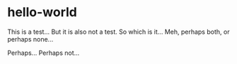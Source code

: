 # hello-world
This is a test...
But it is also not a test. So which is it...
Meh, perhaps both, or perhaps none...

Perhaps...
Perhaps not...
